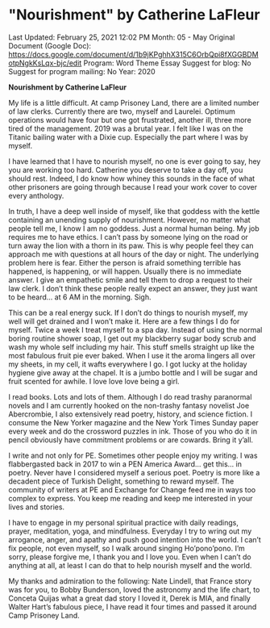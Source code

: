 # "Nourishment" by Catherine LaFleur

Last Updated: February 25, 2021 12:02 PM
Month: 05 - May
Original Document (Google Doc): https://docs.google.com/document/d/1b9jKPghhX315C6OrbQpi8fXGGBDMotpNgkKsLqx-bjc/edit
Program: Word Theme Essay
Suggest for blog: No
Suggest for program mailing: No
Year: 2020

**Nourishment by Catherine LaFleur**

My life is a little difficult. At camp Prisoney Land, there are a limited number of law clerks. Currently there are two, myself and Laurelei. Optimum operations would have four but one got frustrated, another ill, three more tired of the management. 2019 was a brutal year. I felt like I was on the Titanic bailing water with a Dixie cup. Especially the part where I was by myself.

I have learned that I have to nourish myself, no one is ever going to say, hey you are working too hard. Catherine you deserve to take a day off, you should rest. Indeed, I do know how whiney this sounds in the face of what other prisoners are going through because I read your work cover to cover every anthology.

In truth, I have a deep well inside of myself, like that goddess with the kettle containing an unending supply of nourishment. However, no matter what people tell me, I know I am no goddess. Just a normal human being. My job requires me to have ethics. I can’t pass by someone lying on the road or turn away the lion with a thorn in its paw. This is why people feel they can approach me with questions at all hours of the day or night. The underlying problem here is fear. Either the person is afraid something terrible has happened, is happening, or will happen. Usually there is no immediate answer. I give an empathetic smile and tell them to drop a request to their law clerk. I don’t think these people really expect an answer, they just want to be heard… at 6 AM in the morning. Sigh.

This can be a real energy suck. If I don’t do things to nourish myself, my well will get drained and I won’t make it. Here are a few things I do for myself. Twice a week I treat myself to a spa day. Instead of using the normal boring routine shower soap, I get out my blackberry sugar body scrub and wash my whole self including my hair. This stuff smells straight up like the most fabulous fruit pie ever baked. When I use it the aroma lingers all over my sheets, in my cell, it wafts everywhere I go. I got lucky at the holiday hygiene give away at the chapel. It is a jumbo bottle and I will be sugar and fruit scented for awhile. I love love love being a girl.

I read books. Lots and lots of them. Although I do read trashy paranormal novels and I am currently hooked on the non-trashy fantasy novelist Joe Abercrombie, I also extensively read poetry, history, and science fiction. I consume the New Yorker magazine and the New York Times Sunday paper every week and do the crossword puzzles in ink. Those of you who do it in pencil obviously have commitment problems or are cowards. Bring it y’all.

I write and not only for PE. Sometimes other people enjoy my writing. I was flabbergasted back in 2017 to win a PEN America Award… get this… in poetry. Never have I considered myself a serious poet. Poetry is more like a decadent piece of Turkish Delight, something to reward myself. The community of writers at PE and Exchange for Change feed me in ways too complex to express. You keep me reading and keep me interested in your lives and stories.

I have to engage in my personal spiritual practice with daily readings, prayer, meditation, yoga, and mindfulness. Everyday I try to wring out my arrogance, anger, and apathy and push good intention into the world. I can’t fix people, not even myself, so I walk around singing Ho’pono’pono. I’m sorry, please forgive me, I thank you and I love you. Even when I can’t do anything at all, at least I can do that to help nourish myself and the world.

My thanks and admiration to the following: Nate Lindell, that France story was for you, to Bobby Bunderson, loved the astronomy and the life chart, to Conceta Quijas what a great dad story I loved it, Derek is MIA, and finally Walter Hart’s fabulous piece, I have read it four times and passed it around Camp Prisoney Land.